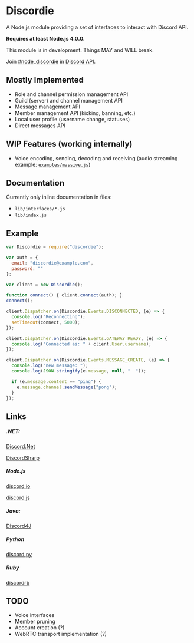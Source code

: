 # Discordie

A Node.js module providing a set of interfaces to interact with Discord API.

**Requires at least Node.js 4.0.0.**

This module is in development. Things MAY and WILL break.

Join [#node_discordie](https://discord.gg/0SBTUU1wZTWO5NWd) in [Discord API](https://discord.gg/0SBTUU1wZTWO5NWd).

## Mostly Implemented

* Role and channel permission management API
* Guild (server) and channel management API
* Message management API
* Member management API (kicking, banning, etc.)
* Local user profile (username change, statuses)
* Direct messages API

## WIP Features (working internally)

* Voice encoding, sending, decoding and receiving
(audio streaming example: [`examples/massive.js`](https://github.com/qeled/discordie/blob/master/examples/massive.js))

## Documentation

Currently only inline documentation in files:
* `lib/interfaces/*.js`
* `lib/index.js`

## Example

```js
var Discordie = require("discordie");

var auth = {
  email: "discordie@example.com",
  password: ""
};

var client = new Discordie();

function connect() { client.connect(auth); }
connect();

client.Dispatcher.on(Discordie.Events.DISCONNECTED, (e) => {
  console.log("Reconnecting");
  setTimeout(connect, 5000);
});

client.Dispatcher.on(Discordie.Events.GATEWAY_READY, (e) => {
  console.log("Connected as: " + client.User.username);
});

client.Dispatcher.on(Discordie.Events.MESSAGE_CREATE, (e) => {
  console.log("new message: ");
  console.log(JSON.stringify(e.message, null, "  "));

  if (e.message.content == "ping") {
    e.message.channel.sendMessage("pong");
  }
});
```

## Links

##### .NET:
[Discord.Net](https://github.com/RogueException/Discord.Net)

[DiscordSharp](https://github.com/Luigifan/DiscordSharp)

##### Node.js
[discord.io](https://github.com/izy521/node-discord)

[discord.js](https://github.com/hydrabolt/discord.js)

##### Java:
[Discord4J](https://github.com/nerd/Discord4J)

##### Python
[discord.py](https://github.com/Rapptz/discord.py)

##### Ruby
[discordrb](https://github.com/meew0/discordrb)


## TODO

* Voice interfaces
* Member pruning
* Account creation (?)
* WebRTC transport implementation (?)

